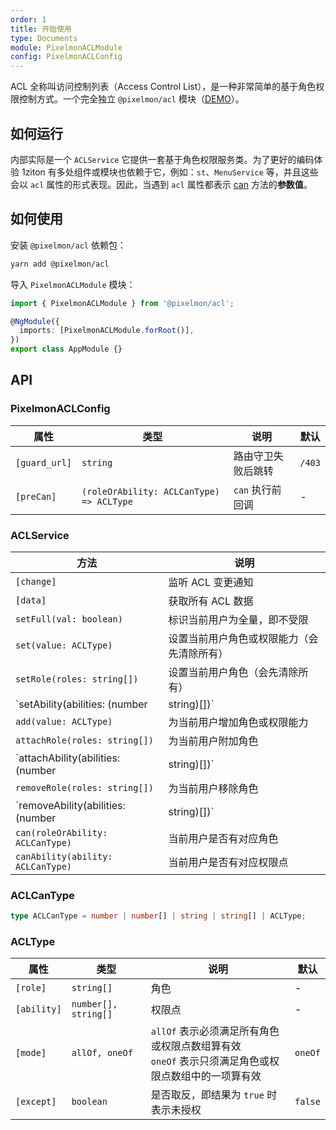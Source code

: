 ```yaml
---
order: 1
title: 开始使用
type: Documents
module: PixelmonACLModule
config: PixelmonACLConfig
---
```


ACL 全称叫访问控制列表（Access Control List），是一种非常简单的基于角色权限控制方式。一个完全独立 `@pixelmon/acl` 模块（[DEMO](//1ziton.github.io/1ziton/#/logics/acl)）。

## 如何运行

内部实际是一个 `ACLService` 它提供一套基于角色权限服务类。为了更好的编码体验 1ziton 有多处组件或模块也依赖于它，例如：`st`、`MenuService` 等，并且这些会以 `acl` 属性的形式表现。因此，当遇到 `acl` 属性都表示 [can](#ACLCanType) 方法的**参数值**。

## 如何使用

安装 `@pixelmon/acl` 依赖包：

```bash
yarn add @pixelmon/acl
```

导入 `PixelmonACLModule` 模块：

```typescript
import { PixelmonACLModule } from '@pixelmon/acl';

@NgModule({
  imports: [PixelmonACLModule.forRoot()],
})
export class AppModule {}
```

## API

### PixelmonACLConfig

| 属性          | 类型                                     | 说明               | 默认   |
| ------------- | ---------------------------------------- | ------------------ | ------ |
| `[guard_url]` | `string`                                 | 路由守卫失败后跳转 | `/403` |
| `[preCan]`    | `(roleOrAbility: ACLCanType) => ACLType` | `can` 执行前回调   | -      |

### ACLService

| 方法                                            | 说明                                       |
| ----------------------------------------------- | ------------------------------------------ |
| `[change]`                                      | 监听 ACL 变更通知                          |
| `[data]`                                        | 获取所有 ACL 数据                          |
| `setFull(val: boolean)`                         | 标识当前用户为全量，即不受限               |
| `set(value: ACLType)`                           | 设置当前用户角色或权限能力（会先清除所有） |
| `setRole(roles: string[])`                      | 设置当前用户角色（会先清除所有）           |
| `setAbility(abilities: (number | string)[])`    | 设置当前用户权限能力（会先清除所有）       |
| `add(value: ACLType)`                           | 为当前用户增加角色或权限能力               |
| `attachRole(roles: string[])`                   | 为当前用户附加角色                         |
| `attachAbility(abilities: (number | string)[])` | 为当前用户附加权限                         |
| `removeRole(roles: string[])`                   | 为当前用户移除角色                         |
| `removeAbility(abilities: (number | string)[])` | 为当前用户移除权限                         |
| `can(roleOrAbility: ACLCanType)`                | 当前用户是否有对应角色                     |
| `canAbility(ability: ACLCanType)`               | 当前用户是否有对应权限点                   |

### ACLCanType

```ts
type ACLCanType = number | number[] | string | string[] | ACLType;
```

### ACLType

| 属性        | 类型                 | 说明                                                                                                 | 默认    |
| ----------- | -------------------- | ---------------------------------------------------------------------------------------------------- | ------- |
| `[role]`    | `string[]`           | 角色                                                                                                 | -       |
| `[ability]` | `number[], string[]` | 权限点                                                                                               | -       |
| `[mode]`    | `allOf, oneOf`       | `allOf` 表示必须满足所有角色或权限点数组算有效<br>`oneOf` 表示只须满足角色或权限点数组中的一项算有效 | `oneOf` |
| `[except]`  | `boolean`            | 是否取反，即结果为 `true` 时表示未授权                                                               | `false` |

